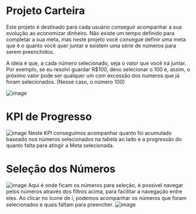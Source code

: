 # Projeto Carteira

Este projeto é destinado para cada usuário conseguir acompanhar a sua evolução ao economizar dinheiro. Não existe um tempo definido para completar a sua meta, mas neste projeto você consegue definir uma meta que é o quanto você quer juntar e existem uma série de números para serem preenchidos. 

A ideia é que, a cada número selecionado, seja o valor que você irá juntar. Por exemplo, se eu resolvi guardar R$100, devo selecionar o 100 e, assim, o próximo valor pode ser qualquer um com excessão dos numeros que já foram selecionados. (Nesse caso, o número 100)

![image](https://github.com/user-attachments/assets/847ea085-95f1-456c-b493-07384daa7079)

# KPI de Progresso
![image](https://github.com/user-attachments/assets/fbe1b5da-d93b-4929-9e41-64c1d13386bc)
Neste KPI conseguimos acompanhar quanto foi acumulado baseado nos números selecionados na tabela ao lado e a progressão do quanto falta para atingir a Meta selecionada.

# Seleção dos Números
![image](https://github.com/user-attachments/assets/4046f893-fa36-4630-a52d-8f1266709ad8)
Aqui é onde ficam os números para seleção, é possivel navegar pelos números através dos filtros acima, para facilitar a navegação entre eles. Ao clicar no ícone de ℹ️, podemos acompanhar os números que foram selecionados e quais faltam para preencher.
![image](https://github.com/user-attachments/assets/c7827ac1-c992-4d5f-a547-ecec7974ac8f)

